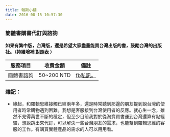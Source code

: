 ```yaml
---
title: 翰斯小舖
date: 2016-08-15 10:57:30
---
```


### 簡體書購書代訂與諮詢

**如果有繁中版，台灣版，還是希望大家盡量能買台灣出版的書，鼓勵台灣的出版社。（持續增補 [對照表](/shop/ljswbooks) ）**

服務項目 | 收費金額 | 備註
---- | ---- | ----
簡體書諮詢 | 50~200 NTD | [fb私訊。](https://www.facebook.com/MenWhyHans/)


### 雜記：
- 緣起，和羅輯思維接觸已經兩年多，還是時常聽到那邊的朋友提到說台灣的使用者時常購物遇到困難。我想是客服接到台灣使用者的反應。就心生一念，雖然不見得萬世不斷的穩定，但至少目前我對於從淘寶買書運到台灣還算有點經驗，想說跳出來代訂，可以解決一些台灣朋友的需求，也能幫到羅輯思維的客服的工作。有購買實體產品的需求的人可以用用看。
